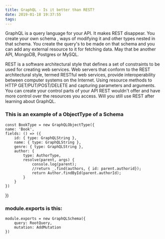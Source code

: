 ```yaml
---
title: GraphQL - Is it better than REST?
date: 2019-01-18 19:37:55
tags:
---
```


GraphQL is a query language for your API. It makes REST disappear. 
You create your own schema , ways of modifying it and other types nested in that schema. You create the query's to be made on that schema and you can add any external resource to it for fetching data. May that be another API, MongoDB, Postgres or MySQL.

REST is a software architectural style that defines a set of
constraints to be used for creating web services. Web servers that conform to the REST architectural style, termed RESTful web services, provide interoperability between computer systems on the Internet. Using resource methods to HTTP GET/PUT/POST/DELETE and capturing parameters and arguments. You can create your control parts of your API REST wouldn't offer and have more control over the resources you access.
Will you still use REST after learning about GraphQL.

### This is an example of a ObjectType of a Schema

    const BookType = new GraphQLObjectType({
    name: 'Book',
    fields: () => ({
        id: { type: GraphQLString },
        name: { type: GraphQLString },
        genre: { type: GraphQLString },
        author: {
            type: AuthorType,
            resolve(parent, args) {
                console.log(parent);
                //return _.find(authors, { id: parent.authorid});
                return Author.findById(parent.authorId);
            }
        }
    })
})


### module.exports is this:
    module.exports = new GraphQLSchema({ 
        query: RootQuery,
        mutation: AddMutation
    })